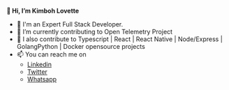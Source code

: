  **👋 Hi, I’m Kimboh Lovette**

- 👀 I'm an Expert Full Stack Developer. 
- 🌱 I’m currently contributing to Open Telemetry Project
- 💞️ I also contribute to Typescript | React | React Native | Node/Express | GolangPython | Docker opensource projects
- 📫 You can reach me on
  - [Linkedin](https://www.linkedin.com/in/kimbohlovette)
  - [Twitter](https://twitter.com/KimbohLovette)
  - [Whatsapp](https://wa.link/nmw988)
